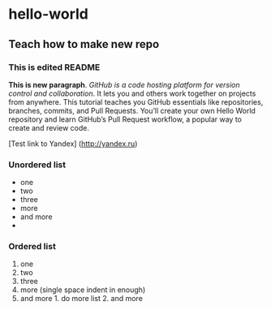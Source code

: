 # hello-world

## Teach how to make new repo

### This is edited README

**This is new paragraph**. *GitHub is a code hosting platform for version control and collaboration*. It lets you and others work together on projects from anywhere. This tutorial teaches you GitHub essentials like repositories, branches, commits, and Pull Requests. You’ll create your own Hello World repository and learn GitHub’s Pull Request workflow, a popular way to create and review code.

[Test link to Yandex] (http://yandex.ru)

### Unordered list
* one
* two
* three
 * more
 * and more
 * 
 
### Ordered list
1. one
2. two
3. three
  1. more (single space indent in enough)
  2. and more
    1. do more list
    2. and more


